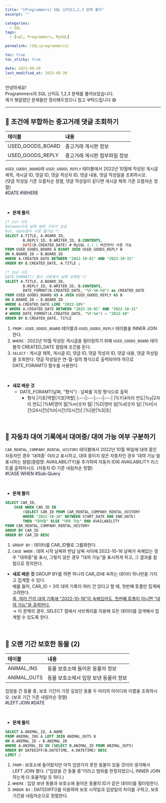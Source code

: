 ```yaml
---
title: "[Programmers] SQL 난이도1,2,3 문제 풀이"
excerpt: ""

categories:
  - SQL
tags:
  - [sql, Programmers, MySQL]

permalink: /SQL/programmers1/

toc: true
toc_sticky: true

date: 2023-09-20
last_modified_at: 2023-09-20
---
```

안녕하세요!\
Programmers의 SQL 난이도 1,2,3 문제를 풀어보았습니다.\
제가 헷갈렸던 문제들만 정리해두었으니 참고 부탁드립니다 😄

--------------------------
## 🏁 조건에 부합하는 중고거래 댓글 조회하기

|테이블|내용|
|:---|:---|
|USED_GOODS_BOARD|중고거래 게시판 정보|
|USED_GOODS_REPLY|중고거래 게시판 첨부파일 정보|

`USED_GOODS_BOARD`와 `USED_GOODS_REPLY` 테이블에서 2022년 10월에 작성된 게시글 제목, 게시글 ID, 댓글 ID, 댓글 작성자 ID, 댓글 내용, 댓글 작성일을 조회하시오.\
(댓글 작성일 기준 오름차순 정렬, 댓글 작성일이 같다면 게시글 제목 기준 오름차순 정렬)\
<span style="background-color:#f5f0ff">\#DATE #WHERE</span>

<br>

- **문제 풀이**
```sql
/* 1st 시도
between으로 날짜 범위 구하기 성공
but, date함수 사용 불가능 */
SELECT A.TITLE, A.BOARD_ID,
        B.REPLY_ID, B.WRITER_ID, B.CONTENTS, 
        DATE(B.CREATED_DATE) # MySQL 4.1.1 버전부터 사용 가능
FROM USED_GOODS_BOARD A RIGHT JOIN USED_GOODS_REPLY B
ON A.BOARD_ID = B.BOARD_ID
WHERE A.CREATED_DATE BETWEEN "2022-10-01" AND "2022-10-31"
ORDER BY B.CREATED_DATE, A.TITLE ;
```

```sql
/* 2nd 시도
DATE_FORMAT() 함수 사용해서 날짜 포매팅 */
SELECT A.TITLE, A.BOARD_ID,
        B.REPLY_ID, B.WRITER_ID, B.CONTENTS, 
        DATE_FORMAT(B.CREATED_DATE, "%Y-%m-%d") as CREATED_DATE
FROM USED_GOODS_BOARD AS A JOIN USED_GOODS_REPLY AS B
ON A.BOARD_ID = B.BOARD_ID
WHERE A.CREATED_DATE LIKE "2022-10%"
# WHERE A.CREATED_DATE BETWEEN "2022-10-01" AND "2022-10-31"
# WHERE DATE_FORMAT(A.CREATED_DATE, "%Y-%m") = "2022-10"
ORDER BY B.CREATED_DATE, TITLE
```

1. `FROM` : `USED_GOODS_BOARD` 테이블과 `USED_GOODS_REPLY` 테이블을 INNER JOIN 한다.
2. `WHERE` : 2022년 10월 작성된 게시글을 필터링하기 위해 `USED_GOODS_BOARD` 테이블의 CREATED_DATE 컬럼에 조건을 둔다.
3. `SELECT` : 게시글 제목, 게시글 ID, 댓글 ID, 댓글 작성자 ID, 댓글 내용, 댓글 작성일을 조회한다. 댓글 작성일은 연-월-일의 형식으로 출력되어야 하므로 DATE_FORAMT() 함수를 사용한다.

<br>

- **새로 배운 것**
  - DATE_FORAMT(날짜, "형식") : 날짜를 지정 형식으로 출력
    - 형식
      |기호|역할|기호|역할|
      |:---|:---|:---|:---|
      |%Y|4자리 연도|%y|2자리 연도|
      |%M|영어 월|%m|숫자 월|
      |%D|영어 일|%d|숫자 일|
      |%H|시간(24시간)|%h|시간(12시간)|
      |%i|분|%S|초|

<br>

## 🏁 자동차 대여 기록에서 대여중/ 대여 가능 여부 구분하기
`CAR_RENTAL_COMPANY_RENTAL_HISTORY` 테이블에서 2022년 10월 16일에 대여 중인 자동차인 경우 '대여중' 이라고 표시하고, 대여 중이지 않은 자동차인 경우 '대여 가능'을 표시하는 컬럼(컬럼명: AVAILABILITY)을 추가하여 자동차 ID와 AVAILABILITY 리스트를 출력하시오.
(자동차 ID 기준 내림차순 정렬)\
<span style="background-color:#f5f0ff">\#CASE WHEN #Sub-Query</span>

<br>

- **문제 풀이**
```sql
SELECT CAR_ID,
    CASE WHEN CAR_ID IN 
        (SELECT CAR_ID FROM CAR_RENTAL_COMPANY_RENTAL_HISTORY
        WHERE "2022-10-16" BETWEEN START_DATE AND END_DATE)
        THEN "대여중" ELSE "대여 가능" END AVAILABILITY
FROM CAR_RENTAL_COMPANY_RENTAL_HISTORY
GROUP BY CAR_ID
ORDER BY CAR_ID DESC
```

1. `GROUP BY` : 데이터를 CAR_ID별로 그룹화한다.
2. `CASE WHEN` : 대여 시작 날짜와 반납 날짜 사이에 2022-10-16 날짜가 속해있는 경우 "대여중"을 표시, 그렇지 않은 경우 "대여 가능"을 표시하게 하고, 그 결과를 컬럼으로 정의한다.

- **새로 배운 것**
GROUP BY를 하면 하나의 CAR_ID에 속하는 데이터 하나만을 가지고 집계할 수 있다.\
예를 들어, CAR_ID = 3의 대여 기록이 여러 건 있다고 할 때, 첫번째 튜플만 집계에 고려한다.\
<span style="text-decoration: underline;">즉, 여러 건의 대여 기록에 "2022-10-16"이 속해있어도, 첫번째 튜플이 아니면 "대여 가능"을 출력한다.</span>\
→ 이 문제의 경우, SELECT 절에서 서브쿼리를 이용해 모든 데이터를 검색해서 집계할 수 있도록 한다.

<br>

## 🏁 오랜 기간 보호한 동물 (2)

|테이블|내용|
|:---|:---|
|ANIMAL_INS|동물 보호소에 들어온 동물의 정보|
|ANIMAL_OUTS|동물 보호소에서 입양 보낸 동물의 정보|

입양을 간 동물 중, 보호 기간이 가장 길었던 동물 두 마리의 아이디와 이름을 조회하시오. (보호 기간 기준 내림차순 정렬)\
<span style="background-color:#f5f0ff">\#LEFT JOIN #DATE</span>

<br>

- **문제 풀이**
```sql
SELECT A.ANIMAL_ID, A.NAME
FROM ANIMAL_INS A LEFT JOIN ANIMAL_OUTS B
ON A.ANIMAL_ID = B.ANIMAL_ID
WHERE A.ANIMAL_ID IN (SELECT B.ANIMAL_ID FROM ANIMAL_OUTS)
ORDER BY DATEDIFF(B.DATETIME, A.DATETIME) DESC
LIMIT 2
```

1. `FROM` : 보호소에 들어왔지만 아직 입양가지 못한 동물이 있을 것이라 생각해서 LEFT JOIN 했다. ("입양을 간 동물 중"이라고 범위를 한정지었으니, INNER JOIN하는게 더 효율적일 듯 하다.)
2. `WHERE` : 입양 보낸 동물과 보호소에 들어온 동물의 ID가 같은 데이터를 필터링한다.
3. `ORDER BY` : DATEDIFF()를 이용하여 보호 시작일과 입양일의 차이를 구하고, 보호기간을 내림차순으로 정렬한다.

<br>
